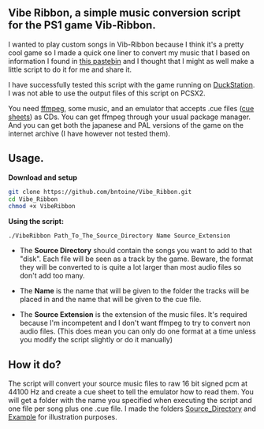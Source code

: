 ## Vibe Ribbon, a simple music conversion script for the PS1 game Vib-Ribbon.
I wanted to play custom songs in Vib-Ribbon because I think it's a pretty cool game so I made a quick one liner to convert my music that I based on information I found in [this pastebin](https://pastebin.com/iFZKHbyH) and I thought that I might as well make a little script to do it for me and share it.

I have successfully tested this script with the game running on [DuckStation](https://github.com/stenzek/duckstation/). I was not able to use the output files of this script on PCSX2.

You need [ffmpeg](https://github.com/FFmpeg/FFmpeg), some music, and an emulator that accepts .cue files ([cue sheets](https://en.wikipedia.org/wiki/Cue_sheet_(computing))) as CDs.
You can get ffmpeg through your usual package manager.
And you can get both the japanese and PAL versions of the game on the internet archive (I have however not tested them).

## Usage.
**Download and setup**
```sh
git clone https://github.com/bntoine/Vibe_Ribbon.git
cd Vibe_Ribbon
chmod +x VibeRibbon
```

**Using the script:**
```
./VibeRibbon Path_To_The_Source_Directory Name Source_Extension
```
* The **Source Directory** should contain the songs you want to add to that "disk". Each file will be seen as a track by the game.
Beware, the format they will be converted to is quite a lot larger than most audio files so don't add too many.

* The **Name** is the name that will be given to the folder the tracks will be placed in and the name that will be given to the cue file.

* The **Source Extension** is the extension of the music files. It's required because I'm incompetent and I don't want ffmpeg to try to convert non audio files. (This does mean you can only do one format at a time unless you modify the script slightly or do it manually)

## How it do?
The script will convert your source music files to raw 16 bit signed pcm at 44100 Hz and create a cue sheet to tell the emulator how to read them.
You will get a folder with the name you specified when executing the script and one file per song plus one .cue file.
I made the folders [Source\_Directory](Source_Directory/) and [Example](Example/) for illustration purposes.
